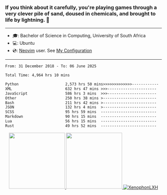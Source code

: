 ### If you think about it carefully, you're playing games through a very clever pile of sand, doused in chemicals, and brought to life by lightning.  👋

-------------------------------------------------------------------------------------------------------

- 🎓: Bachelor of Science in Computing, University of South Africa
- 💻: Ubuntu
- 💿: [Neovim](https://github.com/neovim/neovim) user. See [My Configuration](https://github.com/XenophonLXH/xenovim)

-------------------------------------------------------------------------------------------------------

<!--START_SECTION:waka-->

```txt
From: 31 December 2018 - To: 06 June 2025

Total Time: 4,964 hrs 10 mins

Python                     2,573 hrs 50 mins>>>>>>>>>>>>>------------   51.85 %
XML                        632 hrs 47 mins >>>----------------------   12.75 %
JavaScript                 586 hrs 3 mins  >>>----------------------   11.81 %
Other                      250 hrs 38 mins >------------------------   05.05 %
Bash                       211 hrs 42 mins >------------------------   04.27 %
JSON                       132 hrs 4 mins  >------------------------   02.66 %
SCSS                       95 hrs 59 mins  -------------------------   01.93 %
Markdown                   90 hrs 15 mins  -------------------------   01.82 %
Lua                        56 hrs 15 mins  -------------------------   01.13 %
Rust                       49 hrs 52 mins  -------------------------   01.00 %
```

<!--END_SECTION:waka-->


<p align="center">
    <a href="https://github.com/XenophonLXH">
        <img height="180em" src="https://github-readme-stats-eight-theta.vercel.app/api?username=XenophonLXH&show_icons=true&theme=algolia&include_all_commits=true&count_private=true"/>
        <img height="180em" src="https://github-readme-stats-eight-theta.vercel.app/api/top-langs/?username=XenophonLXH&layout=compact&langs_count=8&theme=algolia"/>
        <img align="center" src="https://github-readme-streak-stats.herokuapp.com/?user=XenophonLXH&theme=algolia" alt="XenophonLXH" />
    </a>
</p>
